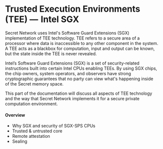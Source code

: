 # Trusted Execution Environments  (TEE) —  Intel SGX

Secret Network uses Intel's Software Guard Extensions (SGX) implementation of TEE technology. TEE refers to a secure area of a processor where data is inaccessible to any other component in the system. A TEE acts as a blackbox for computation, input and output can be known, but the state inside the TEE is never revealed.&#x20;

Intel’s Software Guard Extensions (SGX) is a set of security-related instructions built into certain Intel CPUs enabling TEEs. By using SGX chips, the chip owners, system operators, and observers have strong cryptographic guarantees that no party can view what's happening inside of the Secret memory space.&#x20;

This part of the documentation will discuss all aspects of TEE technology and the way that Secret Network implements it for a secure private computation environment.

#### Overview

* Why SGX and security of SGX-SPS CPUs
* Trusted & untrusted core
* Remote attestation
* Sealing



